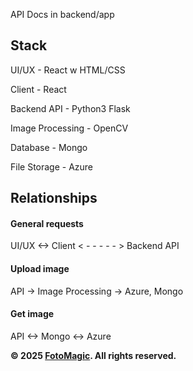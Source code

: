 API Docs in backend/app

## Stack
UI/UX - React w HTML/CSS

Client - React

Backend API - Python3 Flask

Image Processing - OpenCV

Database - Mongo

File Storage - Azure

## Relationships
#### General requests
UI/UX <-> Client  < - - - - - > Backend API

#### Upload image
API -> Image Processing -> Azure, Mongo

#### Get image
API <-> Mongo <-> Azure

**© 2025 [FotoMagic](https://ambitious-dune-0f7fde21e.6.azurestaticapps.net/). All rights reserved.**
